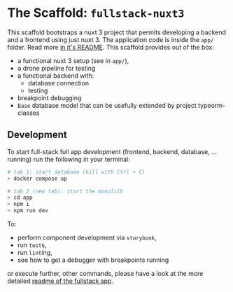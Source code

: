 # The Scaffold: `fullstack-nuxt3`

This scaffold bootstraps a nuxt 3 project that permits developing a backend and a frontend using just nuxt 3. The application code is inside the `app/` folder. Read more [in it's README](./app/README.md). This scaffold provides out of the box:
- a functional nuxt 3 setup (see in `app/`),
- a drone pipeline for testing
- a functional backend with:
    - database connection
    - testing
- breakpoint debugging
- `Base` database model that can be usefully extended by project typeorm-classes

## Development

To start full-stack full app development (frontend, backend, database, ... running) run the following in your terminal:
```sh
# tab 1: start database (kill with Ctrl + C)
> docker compose up

# tab 2 (new tab): start the monolith
> cd app
> npm i
> npm run dev
```

To:
- perform component development via `storybook`,
- run `test`s,
- run `lint`ing,
- see how to get a debugger with breakpoints running

or execute further, other commands, please have a look at the more detailed [readme of the fullstack app](./app/README.md).
